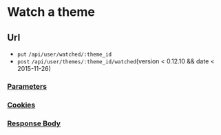 # Watch a theme

## Url

+ `put` `/api/user/watched/:theme_id`
+ `post` `/api/user/themes/:theme_id/watched`(version < 0.12.10 && date < 2015-11-26)

### [Parameters](./Parameters.html)

### [Cookies](./Cookies.html)

### [Response Body](./Response.html)
